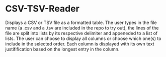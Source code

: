 # CSV-TSV-Reader
Displays a CSV or TSV file as a formatted table. The user types in the file name (a .csv and a .tsv are included in the repo to try out), the lines of the file are split into lists by its respective delimiter and appeneded to a list of lists. The user can choose to display all columns or choose which one(s) to include in the selected order. Each column is displayed with its own text justifification based on the longest entry in the column.
